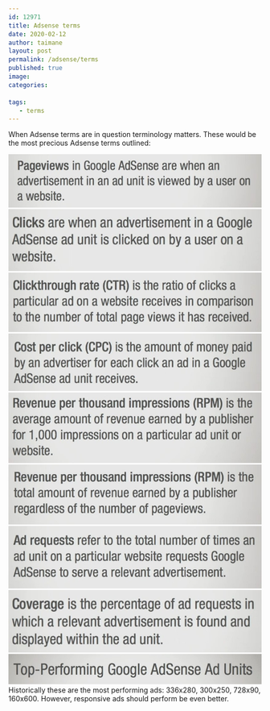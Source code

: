 ```yaml
---
id: 12971
title: Adsense terms
date: 2020-02-12
author: taimane
layout: post
permalink: /adsense/terms
published: true
image: 
categories: 
   
tags:
   - terms
---
```

When Adsense terms are in question terminology matters. These would be the most precious Adsense terms outlined:

![pageviews](/wp-content/uploads/2020/02/gad1.jpg)
![clicks](/wp-content/uploads/2020/02/gad2.jpg)
![ctr](/wp-content/uploads/2020/02/gad3.jpg)
![cpc](/wp-content/uploads/2020/02/gad4.jpg)
![rpm1](/wp-content/uploads/2020/02/gad5.jpg)
![rpm2](/wp-content/uploads/2020/02/gad6.jpg)
![ad requests](/wp-content/uploads/2020/02/gad7.jpg)
![coverage](/wp-content/uploads/2020/02/gad8.jpg)
![top performing units](/wp-content/uploads/2020/02/gad9.jpg)
Historically these are the most performing ads:
336x280, 300x250, 728x90, 160x600.
However, responsive ads should perform be even better. 